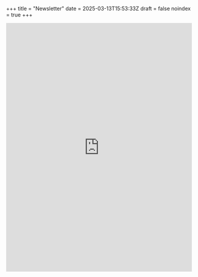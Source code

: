 +++
title = "Newsletter"
date = 2025-03-13T15:53:33Z
draft = false
noindex = true
+++

<iframe src="https://8ac225a6.sibforms.com/serve/MUIFAA5IQhZwRUb8QIu58hcBMbdQt3AifeF5Sed6esAeokfElL7pxqvCAmADujwOQ3dmi_X26B9kPTrZM5T1GbYsGRnS6FCDZaRUvax4-3uLDm-zJcRJjD31sFYyWvq30XjmcEFBjqRyH5c8YbS_LrJ3tEr5k0Tin0_k5KC4_GM4MdKSzwm56oeyswzJBSITBxkuLptid0YVguwp" frameborder="0" scrolling="auto" allowfullscreen style="display: block;margin-left: auto;margin-right: auto;max-width: 100%; width: 100%; height: 675px"></iframe>
